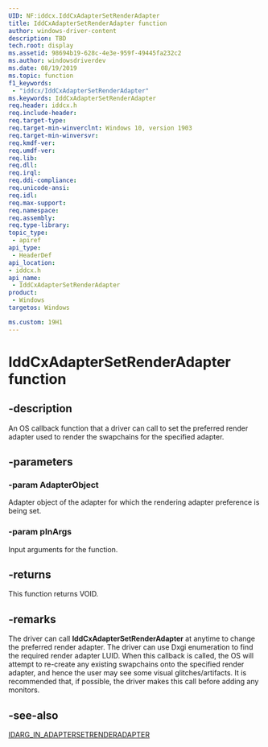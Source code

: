 ```yaml
---
UID: NF:iddcx.IddCxAdapterSetRenderAdapter
title: IddCxAdapterSetRenderAdapter function
author: windows-driver-content
description: TBD
tech.root: display
ms.assetid: 98694b19-628c-4e3e-959f-49445fa232c2
ms.author: windowsdriverdev
ms.date: 08/19/2019
ms.topic: function
f1_keywords:
 - "iddcx/IddCxAdapterSetRenderAdapter"
ms.keywords: IddCxAdapterSetRenderAdapter
req.header: iddcx.h
req.include-header:
req.target-type:
req.target-min-winverclnt: Windows 10, version 1903
req.target-min-winversvr:
req.kmdf-ver:
req.umdf-ver:
req.lib:
req.dll:
req.irql: 
req.ddi-compliance:
req.unicode-ansi:
req.idl:
req.max-support:
req.namespace:
req.assembly:
req.type-library: 
topic_type: 
 - apiref
api_type: 
 - HeaderDef
api_location: 
- iddcx.h
api_name: 
 - IddCxAdapterSetRenderAdapter
product: 
 - Windows
targetos: Windows

ms.custom: 19H1
---
```


# IddCxAdapterSetRenderAdapter function

## -description

An OS callback function that a driver can call to set the preferred render adapter used to render the swapchains for the specified adapter.

## -parameters

### -param AdapterObject

Adapter object of the adapter for which the rendering adapter preference is being set.

### -param pInArgs

Input arguments for the function.

## -returns

This function returns VOID.

## -remarks

The driver can call **IddCxAdapterSetRenderAdapter** at anytime to change the preferred render adapter. The driver can use Dxgi enumeration to find the required render adapter LUID.  When this callback is called, the OS will attempt to re-create any existing swapchains onto the specified render adapter, and hence the user may see some visual glitches/artifacts. It is recommended that, if possible, the driver makes this call before adding any monitors.

## -see-also

[IDARG_IN_ADAPTERSETRENDERADAPTER](ns-iddcx-idarg_in_adaptersetrenderadapter.md)
